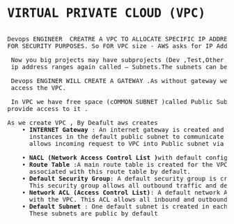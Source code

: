 
<pre>
<h1>VIRTUAL PRIVATE CLOUD (VPC)</h1>
Devops ENGINEER  CREATRE A VPC TO ALLOCATE SPECIFIC IP ADDRESS RANGE TO OUR PROJECTS
FOR SECURITY PURPOSES. So FOR VPC size - AWS asks for IP Address Ranges.

 Now you big projects may have subprojects (Dev ,Test,Other etc): so we will split 
 ip address ranges again called – Subnets.The subnets can be public and private.

 Devops ENGINER WILL CREATE A GATEWAY .As without gateway we wont be able to
 access the VPC. 

 In VPC we have free space (cOMMON SUBNET )called Public Subnet . And internet gateway 
provide access to it .

As we create VPC , By Deafult aws creates
    • <B>INTERNET Gateway </B>: An internet gateway is created and attached to the VPC. This allows 
      instances in the default public subnet to communicate with the internet(Outgoing Requests) and 
      allows incoming request to VPC into Public subnet via internet. 
      
    • <B>NACL (Network Access Control List )</B>with default configuration provides security a subnet level 
    • <B>Route Table </B>:A main route table is created for the VPC, and all subnets are 
      associated with this route table by default. 
    • <B>Default Security Group</B>: A default security group is created and associated with the VPC. 
      This security group allows all outbound traffic and denies all inbound traffic by default. 
    • <B>Network ACL (Access Control List)</B>: A default network ACL is created and associated 
      with the VPC. This ACL allows all inbound and outbound traffic by default. 
    • <B>Default Subnet </B>: One default subnet is created in each Availability Zone within the VPC.
      These subnets are public by default
    
    <h4></h4>
</pre>



<pre>
<h1></h1>
    <h4></h4>
</pre>



<pre>
<h1></h1>
    <h4></h4>
</pre>
